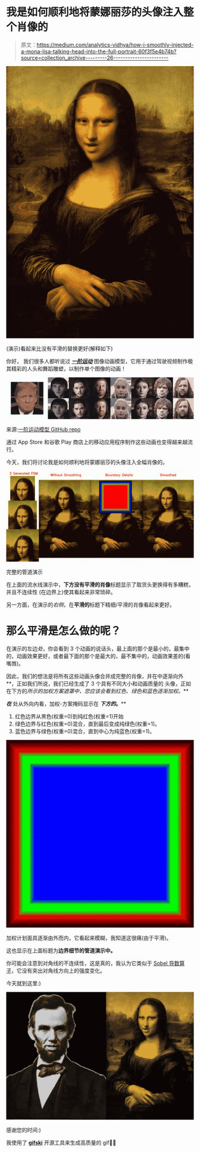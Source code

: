 # 我是如何顺利地将蒙娜丽莎的头像注入整个肖像的

> 原文：<https://medium.com/analytics-vidhya/how-i-smoothly-injected-a-mona-lisa-talking-head-into-the-full-portrait-60f3f5e4b74b?source=collection_archive---------26----------------------->

![](img/22184bcabeebb5b5914515ef1a5aeb2f.png)

(演示)看起来比没有平滑的替换更好(解释如下)

你好，
我们很多人都听说过 [***一阶运动***](https://github.com/AliaksandrSiarohin/first-order-model) 图像动画模型，它用于通过驾驶视频制作极其精彩的人头和舞蹈雕塑，以制作单个图像的动画！

![](img/92f44b3c29880498ddcbd95cb25656b0.png)

来源:[一阶运动模型 GitHub repo](https://github.com/AliaksandrSiarohin/first-order-model)

通过 App Store 和谷歌 Play 商店上的移动应用程序制作这些动画也变得越来越流行。

今天，我们将讨论我是如何顺利地将蒙娜丽莎的头像注入全幅肖像的。

![](img/76ac6e97ef5671176de53f249026f7d6.png)

完整的管道演示

在上面的流水线演示中，**下方没有平滑的肖像**标题显示了取货头更换得有多糟糕，并且不连续性
(在边界上)使其看起来非常琐碎。

另一方面，在演示的*右侧*，在**平滑的**标题下精细/平滑的肖像看起来更好。

# 那么平滑是怎么做的呢？

在演示的左边*处*，你会看到 3 个动画的说话头，最上面的那个是最小的，最集中的，动画效果更好，或者最下面的那个是最大的，最不集中的，动画效果差的(看嘴唇)。

因此，我们的想法是将所有这些动画头像合并成完整的肖像，并在中逐渐向外**，正如我们所说，我们已经生成了 3 个具有不同大小和动画质量的
头像，正如在下方的*所示的加权方案遮罩中，您应该会看到红色、绿色和蓝色逐渐加权。***

***在*** 处从外向内看，加权-方案掩码显示在 ***下方的*。****

1.  红色边界从黑色(权重=0)到纯红色(权重=1)开始
2.  绿色边界与红色(权重=0)混合，直到最后变成纯绿色(权重=1)。
3.  蓝色边界与绿色(权重=0)混合，直到中心为纯蓝色(权重=1)。

![](img/e3f4c2c9688ad7fa6c99b865b0febd70.png)

加权计划面具逐渐由外而内，它看起来模糊，我知道这很痛(由于平滑)。

这也显示在上面标题为**边界细节的管道演示中。**

你可能会注意到对角线的不连续性，这是真的，我认为它类似于 [Sobel 导数算子](https://en.wikipedia.org/wiki/Sobel_operator)，它没有突出对角线方向上的强度变化。

今天就到这里:)

![](img/56c702e776f47a2096efe37a045d6673.png)

感谢您的时间:)

我使用了 [**gifski**](https://gif.ski/) 开源工具来生成高质量的 gif🎊🎊